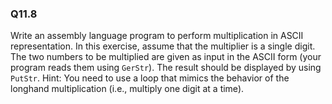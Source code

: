 ### Q11.8

Write an assembly language program to perform multiplication in ASCII representation. In this exercise, assume that the multiplier is a single digit. The two numbers to be multiplied are given as input in the ASCII form (your program reads them using `GerStr`). The result should be displayed by using `PutStr`.
Hint: You need to use a loop that mimics the behavior of the longhand multiplication (i.e., multiply one digit at a time).